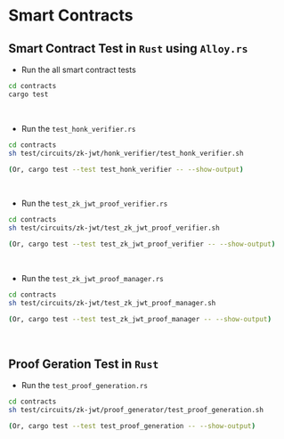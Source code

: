 # Smart Contracts


## Smart Contract Test in `Rust` using `Alloy.rs`

- Run the all smart contract tests
```bash
cd contracts
cargo test
```

<br>

- Run the `test_honk_verifier.rs`
```bash
cd contracts
sh test/circuits/zk-jwt/honk_verifier/test_honk_verifier.sh

(Or, cargo test --test test_honk_verifier -- --show-output)
```

<br>

- Run the `test_zk_jwt_proof_verifier.rs`
```bash
cd contracts
sh test/circuits/zk-jwt/test_zk_jwt_proof_verifier.sh

(Or, cargo test --test test_zk_jwt_proof_verifier -- --show-output)
```

<br>

- Run the `test_zk_jwt_proof_manager.rs`
```bash
cd contracts
sh test/circuits/zk-jwt/test_zk_jwt_proof_manager.sh

(Or, cargo test --test test_zk_jwt_proof_manager -- --show-output)
```

<br>

## Proof Geration Test in `Rust`

- Run the `test_proof_generation.rs`
```bash
cd contracts
sh test/circuits/zk-jwt/proof_generator/test_proof_generation.sh

(Or, cargo test --test test_proof_generation -- --show-output)
```
